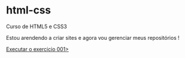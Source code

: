 # html-css
 Curso de HTML5 e CSS3

Estou arendendo a criar sites e agora vou gerenciar meus repositórios !


<a href="https://leomarquessilva.github.io/html-css/exercicios/ex001/index.html"> Executar o exercicio 001>